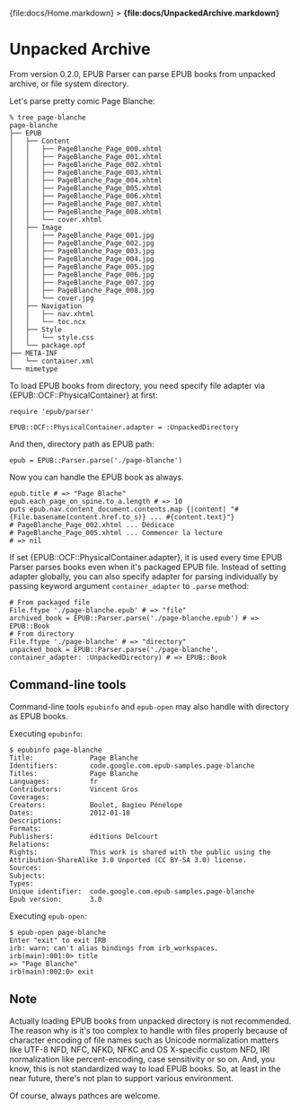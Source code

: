 {file:docs/Home.markdown} > **{file:docs/UnpackedArchive.markdown}**

Unpacked Archive
================

From version 0.2.0, EPUB Parser can parse EPUB books from unpacked archive, or file system directory.

Let's parse pretty comic Page Blanche:

    % tree page-blanche
    page-blanche
    ├── EPUB
    │   ├── Content
    │   │   ├── PageBlanche_Page_000.xhtml
    │   │   ├── PageBlanche_Page_001.xhtml
    │   │   ├── PageBlanche_Page_002.xhtml
    │   │   ├── PageBlanche_Page_003.xhtml
    │   │   ├── PageBlanche_Page_004.xhtml
    │   │   ├── PageBlanche_Page_005.xhtml
    │   │   ├── PageBlanche_Page_006.xhtml
    │   │   ├── PageBlanche_Page_007.xhtml
    │   │   ├── PageBlanche_Page_008.xhtml
    │   │   └── cover.xhtml
    │   ├── Image
    │   │   ├── PageBlanche_Page_001.jpg
    │   │   ├── PageBlanche_Page_002.jpg
    │   │   ├── PageBlanche_Page_003.jpg
    │   │   ├── PageBlanche_Page_004.jpg
    │   │   ├── PageBlanche_Page_005.jpg
    │   │   ├── PageBlanche_Page_006.jpg
    │   │   ├── PageBlanche_Page_007.jpg
    │   │   ├── PageBlanche_Page_008.jpg
    │   │   └── cover.jpg
    │   ├── Navigation
    │   │   ├── nav.xhtml
    │   │   └── toc.ncx
    │   ├── Style
    │   │   └── style.css
    │   └── package.opf
    ├── META-INF
    │   └── container.xml
    └── mimetype

To load EPUB books from directory, you need specify file adapter via {EPUB::OCF::PhysicalContainer} at first:

    require 'epub/parser'
    
    EPUB::OCF::PhysicalContainer.adapter = :UnpackedDirectory

And then, directory path as EPUB path:

    epub = EPUB::Parser.parse('./page-blanche')

Now you can handle the EPUB book as always.

    epub.title # => "Page Blache"
    epub.each_page_on_spine.to_a.length # => 10
    puts epub.nav.content_document.contents.map {|content| "#{File.basename(content.href.to_s)} ... #{content.text}"}
    # PageBlanche_Page_002.xhtml ... Dédicace
    # PageBlanche_Page_005.xhtml ... Commencer la lecture
    # => nil

If set {EPUB::OCF::PhysicalContainer.adapter}, it is used every time EPUB Parser parses books even when it's packaged EPUB file. Instead of setting adapter globally, you can also specify adapter for parsing individually by passing keyword argument `container_adapter` to `.parse` method:

    # From packaged file
    File.ftype './page-blanche.epub' # => "file"
    archived_book = EPUB::Parser.parse('./page-blanche.epub') # => EPUB::Book
    # From directory
    File.ftype './page-blanche' # => "directory"
    unpacked_book = EPUB::Parser.parse('./page-blanche', container_adapter: :UnpackedDirectory) # => EPUB::Book

Command-line tools
------------------

Command-line tools `epubinfo` and `epub-open` may also handle with directory as EPUB books.

Executing `epubinfo`:

    $ epubinfo page-blanche
    Title:              Page Blanche
    Identifiers:        code.google.com.epub-samples.page-blanche
    Titles:             Page Blanche
    Languages:          fr
    Contributors:       Vincent Gros
    Coverages:          
    Creators:           Boulet, Bagieu Pénélope
    Dates:              2012-01-18
    Descriptions:       
    Formats:            
    Publishers:         éditions Delcourt
    Relations:          
    Rights:             This work is shared with the public using the Attribution-ShareAlike 3.0 Unported (CC BY-SA 3.0) license.
    Sources:            
    Subjects:           
    Types:              
    Unique identifier:  code.google.com.epub-samples.page-blanche
    Epub version:       3.0

Executing `epub-open`:

    $ epub-open page-blanche
    Enter "exit" to exit IRB
    irb: warn: can't alias bindings from irb_workspaces.
    irb(main):001:0> title
    => "Page Blanche"
    irb(main):002:0> exit

Note
----

Actually loading EPUB books from unpacked directory is not recommended. The reason why is it's too complex to handle with files properly because of character encoding of file names such as Unicode normalization matters like UTF-8 NFD, NFC, NFKD, NFKC and OS X-specific custom NFD, IRI normalization like percent-encoding, case sensitivity or so on. And, you know, this is not standardized way to load EPUB books. So, at least in the near future, there's not plan to support various environment.

Of course, always pathces are welcome.
